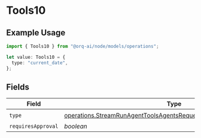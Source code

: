 # Tools10

## Example Usage

```typescript
import { Tools10 } from "@orq-ai/node/models/operations";

let value: Tools10 = {
  type: "current_date",
};
```

## Fields

| Field                                                                                                                                                        | Type                                                                                                                                                         | Required                                                                                                                                                     | Description                                                                                                                                                  |
| ------------------------------------------------------------------------------------------------------------------------------------------------------------ | ------------------------------------------------------------------------------------------------------------------------------------------------------------ | ------------------------------------------------------------------------------------------------------------------------------------------------------------ | ------------------------------------------------------------------------------------------------------------------------------------------------------------ |
| `type`                                                                                                                                                       | [operations.StreamRunAgentToolsAgentsRequestRequestBodySettings10Type](../../models/operations/streamrunagenttoolsagentsrequestrequestbodysettings10type.md) | :heavy_check_mark:                                                                                                                                           | N/A                                                                                                                                                          |
| `requiresApproval`                                                                                                                                           | *boolean*                                                                                                                                                    | :heavy_minus_sign:                                                                                                                                           | N/A                                                                                                                                                          |